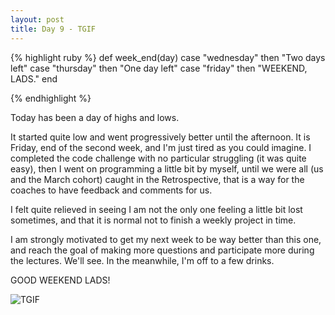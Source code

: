 ```yaml
---
layout: post
title: Day 9 - TGIF
---
```


{% highlight ruby %}
def week_end(day)
	case "wednesday" then "Two days left"
	case "thursday" then "One day left"
	case "friday" then "WEEKEND, LADS."
end

{% endhighlight %}

Today has been a day of highs and lows.

<!-- {% youtube nJGEOB5nTrw %} -->


It started quite low and went progressively better until the afternoon.
It is Friday, end of the second week, and I'm just tired as you could imagine.
I completed the code challenge with no particular struggling (it was quite easy), then I went on programming a little bit by myself, until we were all (us and the March cohort) caught in the Retrospective, that is a way for the coaches to have feedback and comments for us.

I felt quite relieved in seeing I am not the only one feeling a little bit lost sometimes, and that it is normal not to finish a weekly project in time.

I am strongly motivated to get my next week to be way better than this one, and reach the goal of making more questions and participate more during the lectures. We'll see. In the meanwhile, I'm off to a few drinks. 

GOOD WEEKEND LADS!

![TGIF](http://federicomaffei.github.io/public/images/tgif.jpeg)

<!-- <img src="http://www.mamatoga.com/wp-content/uploads/2012/11/tgif_14.jpeg" alt="tgif"> -->